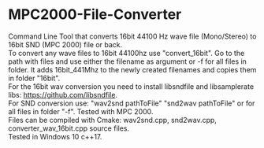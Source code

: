 # MPC2000-File-Converter

Command Line Tool that converts 16bit 44100 Hz wave file (Mono/Stereo) to 16bit SND (MPC 2000) file or back. <br/>
To convert any wave files to 16bit 44100hz use "convert_16bit". Go to the path with files and use either the filename as argument or -f  for all files in folder. It adds 16bit_441Mhz to the newly created filenames and copies them in folder "16bit". <br/> 
For the 16bit wav conversion you need to install libsndfile and libsamplerate libs: https://github.com/libsndfile. <br/>
For SND conversion use: "wav2snd pathToFile" "snd2wav pathToFile" or for all files in folder "-f". Tested with MPC 2000. <br/> 
Files can be compiled with Cmake:  wav2snd.cpp, snd2wav.cpp,  converter_wav_16bit.cpp source files. <br/>
Tested in Windows 10 c++17.




